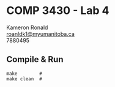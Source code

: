 # COMP 3430 - Lab 4

Kameron Ronald  
roanldk1@myumanitoba.ca  
7880495  

## Compile & Run

```shell
make        #
make clean  #

```

